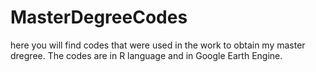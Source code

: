 # MasterDegreeCodes
here you will find codes that were used in the work to obtain my master dregree.
The codes are in R language and in Google Earth Engine.
